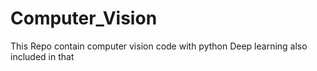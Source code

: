 # Computer_Vision

This Repo contain computer vision code with python
Deep learning also included in that
